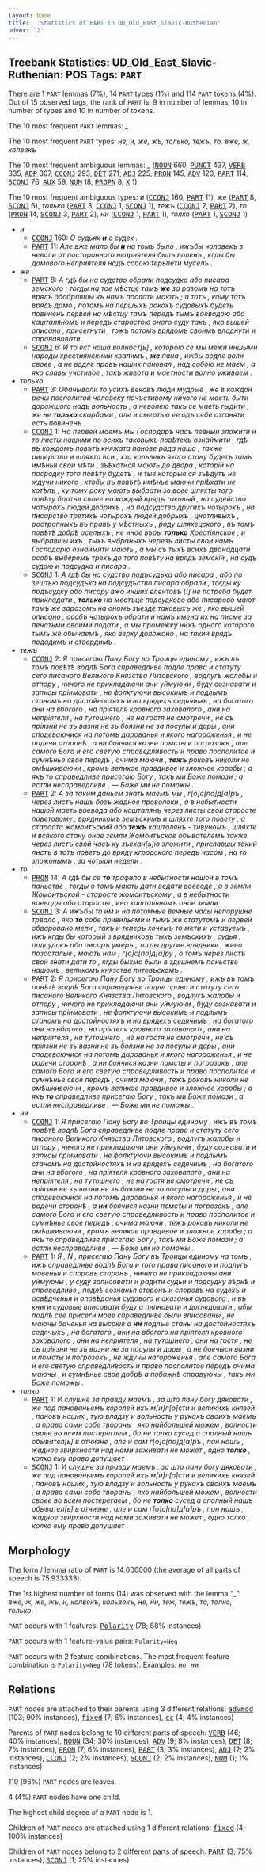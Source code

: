 ```yaml
---
layout: base
title:  'Statistics of PART in UD_Old_East_Slavic-Ruthenian'
udver: '2'
---
```


## Treebank Statistics: UD_Old_East_Slavic-Ruthenian: POS Tags: `PART`

There are 1 `PART` lemmas (7%), 14 `PART` types (1%) and 114 `PART` tokens (4%).
Out of 15 observed tags, the rank of `PART` is: 9 in number of lemmas, 10 in number of types and 10 in number of tokens.

The 10 most frequent `PART` lemmas: <em>_</em>

The 10 most frequent `PART` types:  <em>не, и, же, жъ, только, тежъ, то, вже, ж, колвекъ</em>

The 10 most frequent ambiguous lemmas: <em>_</em> (<tt><a href="orv_ruthenian-pos-NOUN.html">NOUN</a></tt> 660, <tt><a href="orv_ruthenian-pos-PUNCT.html">PUNCT</a></tt> 437, <tt><a href="orv_ruthenian-pos-VERB.html">VERB</a></tt> 335, <tt><a href="orv_ruthenian-pos-ADP.html">ADP</a></tt> 307, <tt><a href="orv_ruthenian-pos-CCONJ.html">CCONJ</a></tt> 293, <tt><a href="orv_ruthenian-pos-DET.html">DET</a></tt> 271, <tt><a href="orv_ruthenian-pos-ADJ.html">ADJ</a></tt> 225, <tt><a href="orv_ruthenian-pos-PRON.html">PRON</a></tt> 145, <tt><a href="orv_ruthenian-pos-ADV.html">ADV</a></tt> 120, <tt><a href="orv_ruthenian-pos-PART.html">PART</a></tt> 114, <tt><a href="orv_ruthenian-pos-SCONJ.html">SCONJ</a></tt> 76, <tt><a href="orv_ruthenian-pos-AUX.html">AUX</a></tt> 59, <tt><a href="orv_ruthenian-pos-NUM.html">NUM</a></tt> 18, <tt><a href="orv_ruthenian-pos-PROPN.html">PROPN</a></tt> 8, <tt><a href="orv_ruthenian-pos-X.html">X</a></tt> 1)

The 10 most frequent ambiguous types:  <em>и</em> (<tt><a href="orv_ruthenian-pos-CCONJ.html">CCONJ</a></tt> 160, <tt><a href="orv_ruthenian-pos-PART.html">PART</a></tt> 11), <em>же</em> (<tt><a href="orv_ruthenian-pos-PART.html">PART</a></tt> 8, <tt><a href="orv_ruthenian-pos-SCONJ.html">SCONJ</a></tt> 6), <em>только</em> (<tt><a href="orv_ruthenian-pos-PART.html">PART</a></tt> 3, <tt><a href="orv_ruthenian-pos-CCONJ.html">CCONJ</a></tt> 1, <tt><a href="orv_ruthenian-pos-SCONJ.html">SCONJ</a></tt> 1), <em>тежъ</em> (<tt><a href="orv_ruthenian-pos-CCONJ.html">CCONJ</a></tt> 2, <tt><a href="orv_ruthenian-pos-PART.html">PART</a></tt> 2), <em>то</em> (<tt><a href="orv_ruthenian-pos-PRON.html">PRON</a></tt> 14, <tt><a href="orv_ruthenian-pos-SCONJ.html">SCONJ</a></tt> 3, <tt><a href="orv_ruthenian-pos-PART.html">PART</a></tt> 2), <em>ни</em> (<tt><a href="orv_ruthenian-pos-CCONJ.html">CCONJ</a></tt> 1, <tt><a href="orv_ruthenian-pos-PART.html">PART</a></tt> 1), <em>толко</em> (<tt><a href="orv_ruthenian-pos-PART.html">PART</a></tt> 1, <tt><a href="orv_ruthenian-pos-SCONJ.html">SCONJ</a></tt> 1)


* <em>и</em>
  * <tt><a href="orv_ruthenian-pos-CCONJ.html">CCONJ</a></tt> 160: <em>О судьях <b>и</b> о судех .</em>
  * <tt><a href="orv_ruthenian-pos-PART.html">PART</a></tt> 11: <em>Але вже мало бы <b>и</b> на томъ было , ижъбы чоловекъ з неволи от посторонного неприятеля былъ воленъ , кгды бы домового неприятеля надъ собою терьпети муселъ .</em>
* <em>же</em>
  * <tt><a href="orv_ruthenian-pos-PART.html">PART</a></tt> 8: <em>А гдѣ бы на судство обрали подсудка або писара земского ; тогды на тое мѣстце тамъ <b>же</b> за разомъ на тотъ врядъ обобравшы къ намъ послати мають ; а тотъ , кому тотъ врядъ дамо , потомъ на першыхъ рокохъ судовыхъ будеть повиненъ первей на мѣстцу тамъ передъ тымъ воеводою або кашталяномъ и передъ старостою оного суду такъ , яко вышей описано , присегнути , тожъ потомъ врядомъ своимъ владнути и справавовати .</em>
  * <tt><a href="orv_ruthenian-pos-SCONJ.html">SCONJ</a></tt> 6: <em>И то ест наша волност[ь] , которою се мы межи иншыми народы хрестиянскими хвалимъ , <b>же</b> пана , ижбы водле воли своее , а не водле правъ наших пановал , над собою не маем , а яко славы учстивое , такъ живота и маетности волно уживаем .</em>
* <em>только</em>
  * <tt><a href="orv_ruthenian-pos-PART.html">PART</a></tt> 3: <em>Обачывали то усихъ вековъ люди мудрые , же в кождой речы посполитой чоловеку почъстивому ничого не маеть быти дорожшого надъ вольность , а неволею такъ се маеть гыдити , же не <b>только</b> скарбами , але и смертью ее одъ себе отганяти есть повиненъ .</em>
  * <tt><a href="orv_ruthenian-pos-CCONJ.html">CCONJ</a></tt> 1: <em>На первей маемъ мы Господаръ часъ певный зложити и то листы нашими по всихъ таковыхъ повѣтехъ ознаймити , гдѣ въ кождомъ повѣтѣ княжата панове рада наша , также рицерство и шляхта вси , хто кольвекъ якого стану будетъ тамъ имѣнья свои мѣти , зъѣхатися мають до двора , которій на посродку того повѣту будетъ , и тые которые ся зъѣдутъ не ждучи никого , хтобы въ повѣтѣ имѣнье маючи пріѣхати не хотѣлъ , ку тому року мають выбрати зо всее шляхты того повѣту братьи своее на кождый врядъ таковый , на судейство чотырохъ людей добрихъ , на подсудство другихъ чотырохъ , на писарство третихъ чотырохъ людей добрыхъ , цнотливыхъ , ростропныхъ въ правѣ у мѣстныхъ , роду шляхецского , въ томъ повѣтѣ добрѣ оселыхъ , не иное вѣры <b>только</b> Хрестіянское ; и выбравшы ихъ , тыхъ выбраныхъ черезъ листы свои намъ Господарю ознаймити мають , а мы съ тыхъ всихъ дванадцати особъ выберемъ трехъ до того повѣту на врядъ земскій , на судъ судою и подсудка и писара .</em>
  * <tt><a href="orv_ruthenian-pos-SCONJ.html">SCONJ</a></tt> 1: <em>А гдѣ бы на судство подъсудъка або писара , або по зештью подсудъка на подсудъство писара обрали , тогды ку подъсудку або писару вжо инших елеитовъ [!] не потреба будет прикладати , <b>только</b> на местъце подсудково або писарово мают тамъ же заразомъ на ономъ зъезде таковыхъ же , яко вышей описано , особъ чотырохъ обрати и намъ имена их на писме за печатьми своими подати , а мы промежку нихъ одного которого тымъ же обычаемъ , яко верху доложоно , на такий врядъ подадимъ и ствердимъ .</em>
* <em>тежъ</em>
  * <tt><a href="orv_ruthenian-pos-CCONJ.html">CCONJ</a></tt> 2: <em>Я присегаю Пану Богу во Троицы единому , ижъ въ томъ повѣтѣ водлѣ Бога справедливе подле права и статуту сего писаного Великого Князства Литовского , водлугъ жалобы и отпору , ничого не прикладаючи ани уймуючи , буду сознавати и записы пріимовати , не фолкгуючи высокимъ и подлымъ станомъ на достойностяхъ и на врядехъ седячимъ , на богатого ани на вбогого , на пріятеля кровного заховалого , ани на непріятеля , на тутошнего , не на гостя не смотречи , не съ пріязни не зъ вазни не зъ боязни не за посулы и дары , ани сподеваючися на потомъ дарованья и якого нагороженья , и не радечи сторонѣ , а ни боячися казни помсты и погрозокъ , але самого Бога и его светую справедливость и право посполитое и сумнѣнье свое передъ , очима маючи , <b>тежъ</b> роковъ николи не омѣшкиваючи , кромъ великое правдивое и зложное хоробы ; а якъ то справедливе присегаю Богу , такъ ми Боже помози ; а естли несправедливе , — Боже ми не поможы .</em>
  * <tt><a href="orv_ruthenian-pos-PART.html">PART</a></tt> 2: <em>А за таким даньем знать маемъ мы , г[о]с[по]д[а]ръ , через листъ нашъ безъ жадное проволоки , а в небытности нашой маеть воевода або кашталянъ через листы свои старосте поветовому , врядникомъ земъскимъ и шляхте того повету , а староста жомоитъский або <b>тежъ</b> кашталянъ - тивуномъ , шляхте и всякого стану оное земли Жомоитъское обывателемъ также через листъ свой часъ ку зъехан[ь]ю зложити , приславшы такий листъ в тотъ поветъ до вряду кгродского передъ часом , на то зложонымъ , за чотыри недели .</em>
* <em>то</em>
  * <tt><a href="orv_ruthenian-pos-PRON.html">PRON</a></tt> 14: <em>А гдѣ бы се <b>то</b> трафило в небытности нашой в томъ паньстве , тогды о томъ мають дати ведати воеводе , а в земли Жомоитъской - старосте жомоитъскому , а в небытности воеводы або старосты , ино кашталяномъ оное земли .</em>
  * <tt><a href="orv_ruthenian-pos-SCONJ.html">SCONJ</a></tt> 3: <em>А ижъбы то им и на потомные вечные часы непорушне трвало , яко <b>то</b> собе привильями и тымъ же статутомъ и первей обваровано мели , такъ и теперъ хочемъ то мети и уставуемъ , ижъ кгды бы который з врядниковъ тыхъ земъскихъ , судья , подсудокъ або писаръ умеръ , тогды другие врядники , живо позосталые , мають нам , г[о]с[по]д[а]ру , о томъ через листъ свой знати дати то , кгды быхмо были в здешнемъ паньстве нашомъ , великомъ князстве литовъскомъ .</em>
  * <tt><a href="orv_ruthenian-pos-PART.html">PART</a></tt> 2: <em>Я присегаю Пану Богу во Троицы единому , ижъ въ томъ повѣтѣ водлѣ Бога справедливе подле права и статуту сего писаного Великого Князства Литовского , водлугъ жалобы и отпору , ничого не прикладаючи ани уймуючи , буду сознавати и записы пріимовати , не фолкгуючи высокимъ и подлымъ станомъ на достойностяхъ и на врядехъ седячимъ , на богатого ани на вбогого , на пріятеля кровного заховалого , ани на непріятеля , на тутошнего , не на гостя не смотречи , не съ пріязни не зъ вазни не зъ боязни не за посулы и дары , ани сподеваючися на потомъ дарованья и якого нагороженья , и не радечи сторонѣ , а ни боячися казни помсты и погрозокъ , але самого Бога и его светую справедливость и право посполитое и сумнѣнье свое передъ , очима маючи , тежъ роковъ николи не омѣшкиваючи , кромъ великое правдивое и зложное хоробы ; а якъ <b>то</b> справедливе присегаю Богу , такъ ми Боже помози ; а естли несправедливе , — Боже ми не поможы .</em>
* <em>ни</em>
  * <tt><a href="orv_ruthenian-pos-CCONJ.html">CCONJ</a></tt> 1: <em>Я присегаю Пану Богу во Троицы единому , ижъ въ томъ повѣтѣ водлѣ Бога справедливе подле права и статуту сего писаного Великого Князства Литовского , водлугъ жалобы и отпору , ничого не прикладаючи ани уймуючи , буду сознавати и записы пріимовати , не фолкгуючи высокимъ и подлымъ станомъ на достойностяхъ и на врядехъ седячимъ , на богатого ани на вбогого , на пріятеля кровного заховалого , ани на непріятеля , на тутошнего , не на гостя не смотречи , не съ пріязни не зъ вазни не зъ боязни не за посулы и дары , ани сподеваючися на потомъ дарованья и якого нагороженья , и не радечи сторонѣ , а <b>ни</b> боячися казни помсты и погрозокъ , але самого Бога и его светую справедливость и право посполитое и сумнѣнье свое передъ , очима маючи , тежъ роковъ николи не омѣшкиваючи , кромъ великое правдивое и зложное хоробы ; а якъ то справедливе присегаю Богу , такъ ми Боже помози ; а естли несправедливе , — Боже ми не поможы .</em>
  * <tt><a href="orv_ruthenian-pos-PART.html">PART</a></tt> 1: <em>Я , N , присегаю Пану Богу въ Троицы единому на томъ , ижъ справедливе водлѣ Бога и того права писаного и подлугъ мовенья и споровъ сторонъ , ничего не прикладаючы ани уймуючы , у суду записовати и радити судьи и подсудку вѣрнѣ и справедливе , подлѣ сознанья сторонъ и споровъ на судехъ и освѣдченья и оповѣданья судового и сказанья судового , и въ книги судовые вписовати буду а пилновати и догледовати , абы подлѣ сее присеги моее справедливе были вписованы , не маючы баченья на высокіе а <b>ни</b> подлые станы на достойностяхъ седячыхъ , на богатого , ани на вбогого на пріятеля кровного заховалого , ани на непріятеля , на тутошнего , ани на гостя , не съ пріязни не зъ вазни не за посулы и дары , а не боечыся вазни и помсты и погрозокъ , не ждучы нагороженья , але самого Бога и его светую справедливость и право посполитое передъ очима маючы , и сумнѣнье свое добрѣ а побожнѣ справуючы , такъ ми Боже поможы .</em>
* <em>толко</em>
  * <tt><a href="orv_ruthenian-pos-PART.html">PART</a></tt> 1: <em>И слушне за правду маемъ , за што пану богу дяковати , же под панованьемъ королей ихъ м[и]л[о]сти и великихъ князей , пановъ наших , тую владзу и вольность у рукахъ своихъ маемъ , а права сами собе творачы , яко найбольшей можем , волности своее во всем постерегаем , бо не толко сусед а сполный нашъ обывател[ь] в отчизне , але и сам г[о]с[по]д[а]ръ , пан нашъ , жадное звирхности над нами заживати не может , одно <b>толко</b> , колко ему право допущает .</em>
  * <tt><a href="orv_ruthenian-pos-SCONJ.html">SCONJ</a></tt> 1: <em>И слушне за правду маемъ , за што пану богу дяковати , же под панованьемъ королей ихъ м[и]л[о]сти и великихъ князей , пановъ наших , тую владзу и вольность у рукахъ своихъ маемъ , а права сами собе творачы , яко найбольшей можем , волности своее во всем постерегаем , бо не <b>толко</b> сусед а сполный нашъ обывател[ь] в отчизне , але и сам г[о]с[по]д[а]ръ , пан нашъ , жадное звирхности над нами заживати не может , одно толко , колко ему право допущает .</em>

## Morphology

The form / lemma ratio of `PART` is 14.000000 (the average of all parts of speech is 75.933333).

The 1st highest number of forms (14) was observed with the lemma “_”: <em>вже, ж, же, жъ, и, колвекъ, кольвекъ, не, ни, теж, тежъ, то, толко, только</em>.

`PART` occurs with 1 features: <tt><a href="orv_ruthenian-feat-Polarity.html">Polarity</a></tt> (78; 68% instances)

`PART` occurs with 1 feature-value pairs: `Polarity=Neg`

`PART` occurs with 2 feature combinations.
The most frequent feature combination is `Polarity=Neg` (78 tokens).
Examples: <em>не, ни</em>


## Relations

`PART` nodes are attached to their parents using 3 different relations: <tt><a href="orv_ruthenian-dep-advmod.html">advmod</a></tt> (103; 90% instances), <tt><a href="orv_ruthenian-dep-fixed.html">fixed</a></tt> (7; 6% instances), <tt><a href="orv_ruthenian-dep-cc.html">cc</a></tt> (4; 4% instances)

Parents of `PART` nodes belong to 10 different parts of speech: <tt><a href="orv_ruthenian-pos-VERB.html">VERB</a></tt> (46; 40% instances), <tt><a href="orv_ruthenian-pos-NOUN.html">NOUN</a></tt> (34; 30% instances), <tt><a href="orv_ruthenian-pos-ADV.html">ADV</a></tt> (9; 8% instances), <tt><a href="orv_ruthenian-pos-DET.html">DET</a></tt> (8; 7% instances), <tt><a href="orv_ruthenian-pos-PRON.html">PRON</a></tt> (7; 6% instances), <tt><a href="orv_ruthenian-pos-PART.html">PART</a></tt> (3; 3% instances), <tt><a href="orv_ruthenian-pos-ADJ.html">ADJ</a></tt> (2; 2% instances), <tt><a href="orv_ruthenian-pos-CCONJ.html">CCONJ</a></tt> (2; 2% instances), <tt><a href="orv_ruthenian-pos-SCONJ.html">SCONJ</a></tt> (2; 2% instances), <tt><a href="orv_ruthenian-pos-NUM.html">NUM</a></tt> (1; 1% instances)

110 (96%) `PART` nodes are leaves.

4 (4%) `PART` nodes have one child.

The highest child degree of a `PART` node is 1.

Children of `PART` nodes are attached using 1 different relations: <tt><a href="orv_ruthenian-dep-fixed.html">fixed</a></tt> (4; 100% instances)

Children of `PART` nodes belong to 2 different parts of speech: <tt><a href="orv_ruthenian-pos-PART.html">PART</a></tt> (3; 75% instances), <tt><a href="orv_ruthenian-pos-SCONJ.html">SCONJ</a></tt> (1; 25% instances)

